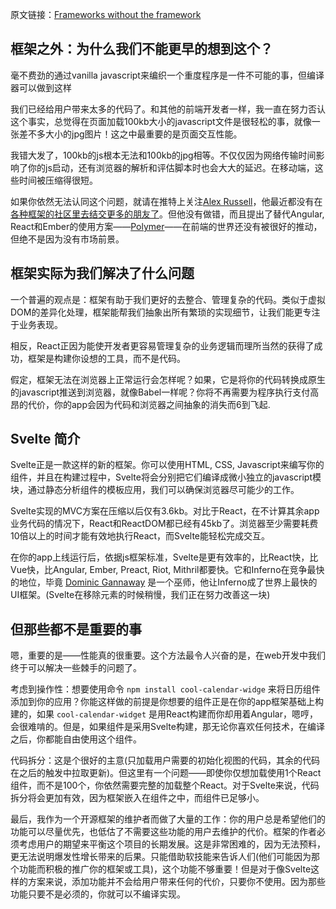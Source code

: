 原文链接：[Frameworks without the framework](https://svelte.technology/blog/frameworks-without-the-framework/)

## 框架之外：为什么我们不能更早的想到这个？
毫不费劲的通过vanilla javascript来编织一个重度程序是一件不可能的事，但编译器可以做到这样

我们已经给用户带来太多的代码了。和其他的前端开发者一样，我一直在努力否认这个事实，总觉得在页面加载100kb大小的javascript文件是很轻松的事，就像一张差不多大小的jpg图片！这之中最重要的是页面交互性能。

我错大发了，100kb的js根本无法和100kb的jpg相等。不仅仅因为网络传输时间影响了你的js启动，还有浏览器的解析和评估脚本时也会大大的延迟。在移动端，这些时间被压缩得很短。

如果你依然无法认同这个问题，就请在推特上关注[Alex Russell](https://twitter.com/slightlylate)，他最近都没有在[各种框架的社区里去结交更多的朋友了](https://twitter.com/slightlylate/status/728355959022587905)。但他没有做错，而且提出了替代Angular, React和Ember的使用方案——[Polymer](https://www.polymer-project.org/1.0/)——在前端的世界还没有被很好的推动，但绝不是因为没有市场前景。

## 框架实际为我们解决了什么问题
一个普遍的观点是：框架有助于我们更好的去整合、管理复杂的代码。类似于虚拟DOM的差异化处理，框架能帮我们抽象出所有繁琐的实现细节，让我们能更专注于业务表现。

相反，React正因为能使开发者更容易管理复杂的业务逻辑而理所当然的获得了成功，框架是构建你设想的工具，而不是代码。

假定，框架无法在浏览器上正常运行会怎样呢？如果，它是将你的代码转换成原生的javascript推送到浏览器，就像Babel一样呢？你将不再需要为程序执行支付高昂的代价，你的app会因为代码和浏览器之间抽象的消失而6到飞起.

## Svelte 简介
Svelte正是一款这样的新的框架。你可以使用HTML, CSS, Javascript来编写你的组件，并且在构建过程中，Svelte将会分别把它们编译成微小独立的javascript模块，通过静态分析组件的模板应用，我们可以确保浏览器尽可能少的工作。

Svelte实现的MVC方案在压缩以后仅有3.6kb。对比于React，在不计算其余app业务代码的情况下，React和ReactDOM都已经有45kb了。浏览器至少需要耗费10倍以上的时间才能有效地执行React，而Svelte能轻松完成交互。

在你的app上线运行后，依据js框架标准，Svelte是更有效率的，比React快，比Vue快，比Angular, Ember, Preact, Riot, Mithril都要快。它和Inferno在竞争最快的地位，毕竟 [Dominic Gannaway](https://twitter.com/trueadm) 是一个巫师，他让Inferno成了世界上最快的UI框架。(Svelte在移除元素的时候稍慢，我们正在努力改善这一块)

## 但那些都不是重要的事
嗯，重要的是——性能真的很重要。这个方法最令人兴奋的是，在web开发中我们终于可以解决一些棘手的问题了。

考虑到操作性：想要使用命令 `npm install cool-calendar-widge` 来将日历组件添加到你的应用？你能这样做的前提是你想要的组件正是在你的app框架基础上构建的，如果 `cool-calendar-widget` 是用React构建而你却用着Angular，嗯哼，会很难啃的。但是，如果组件是采用Svelte构建，那无论你喜欢任何技术，在编译之后，你都能自由使用这个组件。

代码拆分：这是个很好的主意(只加载用户需要的初始化视图的代码，其余的代码在之后的触发中拉取更新)。但这里有一个问题——即使你仅想加载使用1个React组件，而不是100个，你依然需要完整的加载整个React。对于Svelte来说，代码拆分将会更加有效，因为框架嵌入在组件之中，而组件已足够小。

最后，我作为一个开源框架的维护者而做了大量的工作：你的用户总是希望他们的功能可以尽量优先，也低估了不需要这些功能的用户去维护的代价。框架的作者必须考虑用户的期望来平衡这个项目的长期发展。这是非常困难的，因为无法预料，更无法说明爆发性增长带来的后果。只能借助软技能来告诉人们(他们可能因为那个功能而积极的推广你的框架或工具)，这个功能不够重要！但是对于像Svelte这样的方案来说，添加功能并不会给用户带来任何的代价，只要你不使用。因为那些功能只要不是必须的，你就可以不编译实现。
